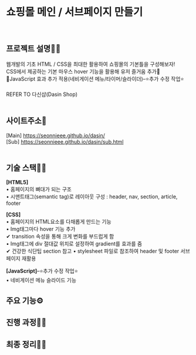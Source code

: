 <h1 fontSize="50px">쇼핑몰 메인 / 서브페이지 만들기</h1><br>

## 프로젝트 설명🐱‍🏍
웹개발의 기초 HTML / CSS을 최대한 활용하여 쇼핑몰의 기본틀을 구성해보자! <br>
CSS에서 제공하는 기본 마우스 hover 기능을 활용해 유저 즐거움 추가🤩 <br>
🚩JavaScript 효과 추가 적용(네비게이션 메뉴/타이머/슬라이더)–⭐추가 수정 작업⭐ <br><br>
REFER TO 다신샵(Dasin Shop) <br><br>

## 사이트주소🚀
[Main] https://seonnieee.github.io/dasin/ <br>
[Sub] https://seonnieee.github.io/dasin/sub.html <br><br>

## 기술 스택👩‍🔧
<strong>[HTML5]</strong> <br>
• 홈페이지의 뼈대가 되는 구조 <br>
• 시맨트태그(semantic tag)로 레이아웃 구성 : header, nav, section, article, footer <br>

<strong>[CSS]</strong><br>
• 홈페이지의 HTML요소를 다채롭게 만드는 기능 <br>
• Img태그마다 hover 기능 추가 <br>
✔ transition 속성을 통해 크게 변화를 부드럽게 함 <br>
• Img태그에 div 절대값 위치로 설정하여 gradient를 효과를 줌 <br>
✔ 건강한 식단팁 section 참고
• stylesheet 파일로 참조하여 header 및 footer 서브페이지 재활용 <br>

<strong>[JavaScript]</strong>–⭐추가 수정 작업⭐<br>
• 네비게이션 메뉴 슬라이드 기능

## 주요 기능⚙

## 진행 과정🏃‍♀️

## 최종 정리🤸‍♀️
